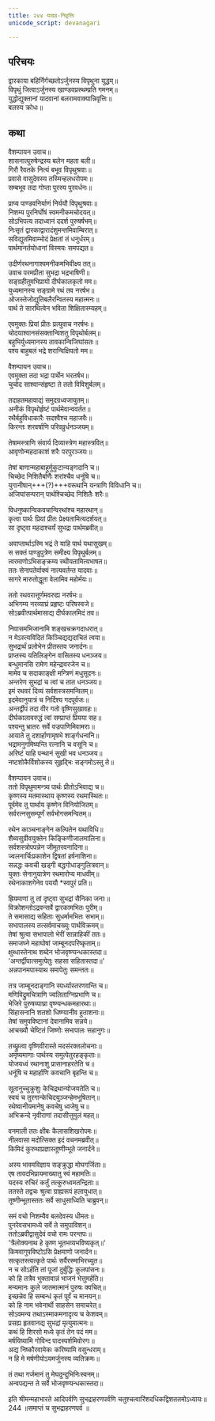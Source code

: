 ```yaml
---
title: २४४ यादव-निवृत्तिः
unicode_script: devanagari

---
```


## परिचयः

द्वारकाया बहिर्निर्गच्छतोऽर्जुनस्य विपृथुना युद्धम्॥  
विपृथुं जित्वाऽर्जुनस्य खाण्डवप्रस्थम्प्रति गमनम्॥  
युद्धोद्युक्तानां यादवानां बलरामवाक्यान्निवृत्तिः॥  
बलस्य क्रोधः॥  

## कथा

वैशम्पायन उवाच॥  
शासनात्पुरुषेन्द्रस्य बलेन महता बली॥  
गिरौ रैवतके नित्यं बभूव विपृथुश्रवाः॥  
प्रवासे वासुदेवस्य तस्मिन्हलधरोपमः॥  
सम्बभूव तदा गोप्ता पुरस्य पुरवर्धनः॥  

प्राप्य पाण्डवनिर्याणं निर्ययौ विपृथुश्रवाः॥  
निशम्य पुरनिर्घोषं स्वमनीकमचोदयत्॥  
सोऽभिपत्य तदाध्वानं ददर्श पुरुषर्षभम्॥  
निःसृतं द्वारकाद्वारादंशुमन्तमिवाम्बिरात्॥  
सविद्युतमिवाम्भोदं प्रेक्षतां तं धनुर्धरम्॥  
पार्थमानर्तयोधानां विस्मयः समपद्यत॥  

उदीर्णरथनागाश्वमनीकमभिवीक्ष्य तत्॥  
उवाच परमप्रीता सुभद्रा भद्रभाषिणी॥  
सङ्ग्रहीतुमभिप्रायो दीर्घकालकृतो मम॥  
युध्यमानस्य सङ्ग्रामे रथं तव नरर्षभ॥  
ओजस्तेजोद्युतिबलैरन्वितस्य महात्मनः॥  
पार्थ ते सारथित्वेन भविता शिक्षितास्म्यहम्॥  

एवमुक्तः प्रियां प्रीतः प्रत्युवाच नरर्षभः॥  
चोदयाश्वानसंसक्तान्विशतु विपृथोर्बलम्॥  
बहुभिर्युध्यमानस्य तावकान्विजिघांसतः॥  
पश्य बाहुबलं भद्रे शरान्विक्षिपतो मम॥  

वैशम्पायन उवाच॥  
एवमुक्ता तदा भद्रा पार्थेन भरतर्षभ॥  
चुचोद साश्वान्संहृष्टा ते ततो विविशुर्बलम्॥  

तदाहतमहावाद्यं समुदग्रध्वजायुतम्॥  
अनीकं विपृथोर्हृष्टं पार्थमेवान्ववर्तत॥  
रथैर्बहुविधाकारैः सदश्वैश्च महाजवैः॥  
किरन्तः शरवर्षाणि परिवव्रुर्धनञ्जयम्॥  

तेषामस्त्राणि संवार्य दिव्यास्त्रेण महास्त्रवित्॥  
आवृणोन्महदाकाशं शरैः परपुरञ्जयः॥  

तेषां बाणान्महाबाहुर्मुकुटान्यङ्गदानि च॥  
चिच्छेद निशितैर्बाणैः शरांश्चैव धनूंषि च॥  
युगानीषान्+++(?)+++वरूथानि यन्त्राणि विविधानि च॥  
अजिघांसन्परान् पार्थश्चिच्छेद निशितैः शरैः॥  

विधनुष्कान्विकवचान्विरथांश्च महारथान्॥  
कृत्वा पार्थः प्रियां प्रीतः प्रेक्ष्यतामित्यदर्शयत्॥  
सा दृष्ट्वा महदाश्चर्यं सुभद्रा पार्थमब्रवीत्॥  

अवाप्तार्थाऽस्मि भद्रं ते याहि पार्थ यथासुखम्॥  
स सक्तं पाण्डुपुत्रेण समीक्ष्य विपृथुर्बलम्॥  
त्वरमाणोऽभिसङ्क्रम्य स्थीयतामित्यभाषत॥  
ततः सेनापतेर्वाक्यं नात्यवर्तन्त यादवाः॥  
सागरे मारुतोद्धूता वेलामिव महोर्मयः॥  

ततो रथवरात्तूर्णमवरुह्य नरर्षभः॥  
अभिगम्य नरव्याघ्रं प्रहृष्टः परिषस्वजे॥  
सोऽब्रवीत्पार्थमासाद्य दीर्घकालमिदं तव॥  

निवासमभिजानामि शङ्खचक्रगदाधरात्॥  
न मेऽस्त्यविदितं किञ्चिद्यद्यदाचितं त्वया॥  
सुभद्रार्थं प्रलोभेन प्रीतस्तव जनार्दनः॥  
प्राप्तस्य यतिलिङ्गेन वासितस्य धनञ्जय॥  
बन्धुमानसि रामेण महेन्द्रावरजेन च॥  
मामेव च सदाकाङ्क्षी मन्त्रिणं मधुसूदनः॥  
अन्तरेण सुभद्रां च त्वां च तात धनञ्जय॥  
इमं रथवरं दिव्यं सर्वशस्त्रसमन्वितम्॥  
इदमेवानुयात्रं च निर्दिश्य गदपूर्वजः॥  
अन्तर्द्वीपं तदा वीर गतो वृष्णिसुखावहः॥  
दीर्घकालावरुद्धं त्वां सम्प्राप्तं प्रियया सह॥  
पश्यन्तु भ्रातरः सर्वे वज्रपाणिमिवामराः॥  
आयाते तु दशार्हाणामृषभे शार्ङ्गधन्वनि॥  
भद्रामनुगमिष्यन्ति रत्नानि च वसूनि च॥  
अरिष्टं याहि पन्थानं सुखी भव धनञ्जय॥  
नष्टशोकैर्विशोकस्य सुहृद्भिः सङ्गमोऽस्तु ते॥  

वैशम्पायन उवाच॥  
ततो विपृथुमामन्त्र्य पार्थः प्रीतोऽभिवाद्य च॥  
कृष्णस्य मतमास्थाय कृष्णस्य रथमास्थितः॥  
पूर्वमेव तु पार्थाय कृष्णेन विनियोजितम्॥  
सर्वरत्नसुसम्पूर्णं सर्वभोगसमन्वितम्॥  

रथेन काञ्चनाङ्गेन कल्पितेन यथाविधि॥  
शैब्यसुग्रीवयुक्तेन किङ्किणीजालमालिना॥  
सर्वशस्त्रोपपन्नेन जीमूतरवनादिना॥  
ज्वलनार्चिःप्रकाशेन द्विषतां हर्षनाशिना॥  
सन्नद्धः कवची खड्गी बद्धगोधाङ्गुलित्रवान्॥  
युक्तः सेनानुयात्रेण रथमारोप्य माधवीम्॥  
रथेनाकाशगेनेव पययौ *स्वपुरं प्रति॥  

ह्रियमाणां तु तां दृष्ट्वा सुभद्रां सैनिका जनाः॥  
विक्रोशन्तोऽद्रवन्सर्वे द्वारकामभितः पुरीम्॥  
ते समासाद्य सहिताः सुधर्मामभितः सभाम्॥  
सभापालस्य तत्सर्वमाचख्युः पार्थविक्रमम्॥  
तेषां श्रुत्वा सभापालो भेरीं सान्नाहिकीं ततः॥  
समाजघ्ने महाघोषां जाम्बूनदपरिष्कृताम्॥  
क्षुब्धास्तेनाथ शब्देन भोजवृष्ण्यन्धकास्तदा॥  
'अन्तर्द्वीपात्समुत्पेतुः सहसा सहितास्तदा॥'  
अन्नपानमपास्याथ समापेतुः समन्ततः॥  

तत्र जाम्बूनदाङ्गानि स्पर्ध्यास्तरणवन्ति च॥  
मणिविद्रुमचित्राणि ज्वलिताग्निप्रभाणि च॥  
भेजिरे पुरुषव्याघ्रा वृष्ण्यन्धकमहारथाः॥  
सिंहासनानि शतशो धिष्ण्यानीव हुताशनाः॥  
तेषां समुपविष्टानां देवानामिव सन्नये॥  
आचख्यौ चेष्टितं जिष्णोः सभापालः सहानुगः॥  

तच्छ्रुत्वा वृष्णिवीरास्ते मदसंरक्तलोचनाः॥  
अमृष्यमाणाः पार्थस्य समुत्पेतुरहङ्कृताः॥  
योजयध्वं रथानाशु प्रासानाहरतेति च॥  
धनूंषि च महार्हाणि कवचानि बृहन्ति च॥  

सूतानुच्चुक्रुशुः केचिद्रथान्योजयतेति च॥  
स्वयं च तुरगान्केचिदयुञ्जन्हेमभूषितान्॥  
रथेष्वानीयमानेषु कवचेषु ध्वजेषु च॥  
अभिक्रन्दे नृवीराणां तदासीत्तुमुलं महत्॥  

वनमाली ततः क्षीबः कैलासशिखरोपमः॥  
नीलवासा मदोत्सिक्त इदं वचनमब्रवीत्॥  
किमिदं कुरुथाप्रज्ञास्तूष्णीम्भूते जनार्दने॥  

अस्य भावमविज्ञाय सङ्क्रुद्धा मोघगर्जिताः॥  
एष तावदभिप्रायमाख्यातु स्वं महामतिः॥  
यदस्य रुचिरं कर्तुं तत्कुरुध्वमतन्द्रिताः॥  
ततस्ते तद्वचः श्रुत्वा ग्राह्यरूपं हलायुधात्॥  
तूष्णीम्भूतास्ततः सर्वे साधुसाध्विति चाब्रुवन्॥  

समं वचो निशम्यैव बलदेवस्य धीमतः॥  
पुनरेवसभामध्ये सर्वे ते समुपाविशन्॥  
ततोऽब्रवीद्वासुदेवं वचो रामः परन्तपः॥  
'त्रैलोक्यनाथ हे कृष्ण भूतभव्यभविष्यकृत्॥'  
किमवागुपविष्टोऽसि प्रेक्षमाणो जनार्दन॥  
सत्कृतस्त्वत्कृते पार्थः सर्वैरस्माभिरच्युत॥  
न च सोऽर्हति तां पूजां दुर्बुद्धिः कुलपांसनः॥  
को हि तत्रैव भुक्तावान्नं भाजनं भेत्तुमर्हति॥  
मन्यमानः कुले जातमात्मानं पुरुषः क्वचित्॥  
इच्छन्नेव हि सम्बन्धं कृतं पूर्वं च मानयन्॥  
को हि नाम भवेनार्थी साहसेन समाचरेत्॥  
सोऽवमन्य तथाऽस्माकमनादृत्य च केशवम्॥  
प्रसह्य हृतवानद्य सुभद्रां मृत्युमात्मनः॥  
कथं हि शिरसो मध्ये कृतं तेन पदं मम॥  
मर्षयिष्यामि गोविन्द पादस्पर्शमिवोरगः॥  
अद्य निष्कौरवामेकः करिष्यामि वसुन्धराम्॥  
न हि मे मर्षणीयोऽयमर्जुनस्य व्यतिक्रमः॥  

तं तथा गर्जमानं तु मेघदुन्दुभिनिःस्वनम्॥  
अन्वपद्यन्त ते सर्वे भोजवृष्ण्यन्धकास्तदा॥  

इति श्रीमन्महाभारते आदिपर्वणि सुभद्राहरणपर्वणि चतुश्चत्वारिंशदधिकद्विशततमोऽध्यायः॥  
244 ॥समाप्तं च सुभद्राहरणपर्व ॥  